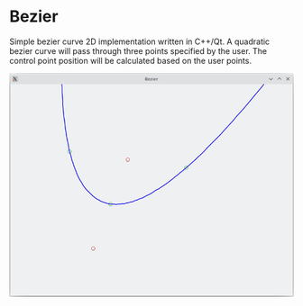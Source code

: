 # Bezier
Simple bezier curve 2D implementation written in C++/Qt.
A quadratic bezier curve will pass through three points specified by the user. The control point position will be calculated based on the user points.

![alt tag](https://github.com/Alex20129/bezier/blob/main/bezier.png)

